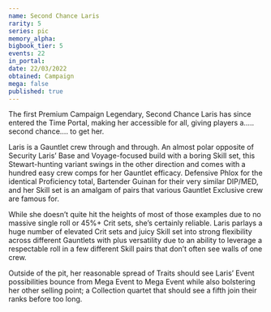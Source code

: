 ```yaml
---
name: Second Chance Laris
rarity: 5
series: pic
memory_alpha:
bigbook_tier: 5
events: 22
in_portal:
date: 22/03/2022
obtained: Campaign
mega: false
published: true
---
```


The first Premium Campaign Legendary, Second Chance Laris has since entered the Time Portal, making her accessible for all, giving players a….. second chance…. to get her.

Laris is a Gauntlet crew through and through. An almost polar opposite of Security Laris’ Base and Voyage-focused build with a boring Skill set, this Stewart-hunting variant swings in the other direction and comes with a hundred easy crew comps for her Gauntlet efficacy. Defensive Phlox for the identical Proficiency total, Bartender Guinan for their very similar DIP/MED, and her Skill set is an amalgam of pairs that various Gauntlet Exclusive crew are famous for.

While she doesn’t quite hit the heights of most of those examples due to no massive single roll or 45%+ Crit sets, she’s certainly reliable. Laris parlays a huge number of elevated Crit sets and juicy Skill set into strong flexibility across different Gauntlets with plus versatility due to an ability to leverage a respectable roll in a few different Skill pairs that don’t often see walls of one crew.

Outside of the pit, her reasonable spread of Traits should see Laris’ Event possibilities bounce from Mega Event to Mega Event while also bolstering her other selling point; a Collection quartet that should see a fifth join their ranks before too long.

